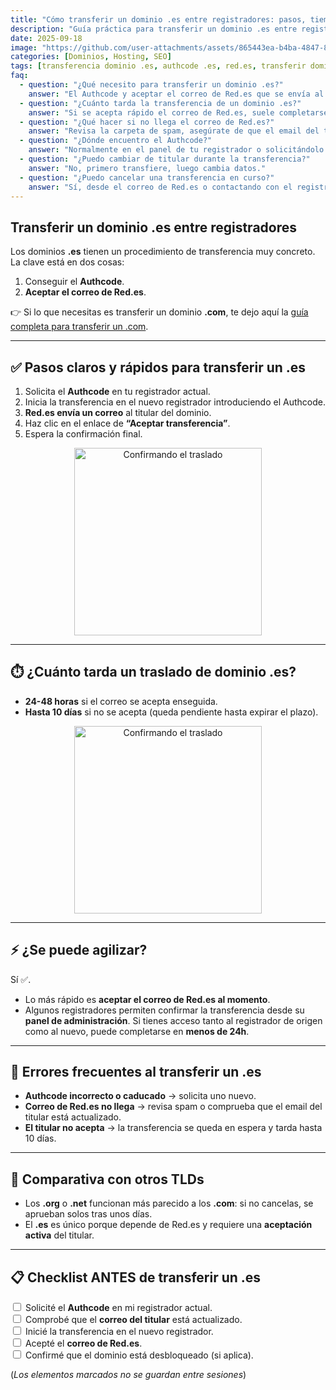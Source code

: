 ```yaml
---
title: "Cómo transferir un dominio .es entre registradores: pasos, tiempos y consejos"
description: "Guía práctica para transferir un dominio .es entre registradores: pasos con Authcode, correo de Red.es, tiempos, errores frecuentes, consejos para agilizar y checklist final."
date: 2025-09-18
image: "https://github.com/user-attachments/assets/865443ea-b4ba-4847-8f33-9ecd6e6ee2a5"
categories: [Dominios, Hosting, SEO]
tags: [transferencia dominio .es, authcode .es, red.es, transferir dominio, registrar, SEO]
faq:
  - question: "¿Qué necesito para transferir un dominio .es?"
    answer: "El Authcode y aceptar el correo de Red.es que se envía al titular del dominio."
  - question: "¿Cuánto tarda la transferencia de un dominio .es?"
    answer: "Si se acepta rápido el correo de Red.es, suele completarse en 24-48 horas. Si no se acepta, puede tardar hasta 10 días."
  - question: "¿Qué hacer si no llega el correo de Red.es?"
    answer: "Revisa la carpeta de spam, asegúrate de que el email del titular es correcto en el registrador actual y, si no aparece, contacta con tu registrador para reenviarlo."
  - question: "¿Dónde encuentro el Authcode?"
    answer: "Normalmente en el panel de tu registrador o solicitándolo al soporte."
  - question: "¿Puedo cambiar de titular durante la transferencia?"
    answer: "No, primero transfiere, luego cambia datos."
  - question: "¿Puedo cancelar una transferencia en curso?"
    answer: "Sí, desde el correo de Red.es o contactando con el registrador de destino."
---
```


## Transferir un dominio .es entre registradores

Los dominios **.es** tienen un procedimiento de transferencia muy concreto. La clave está en dos cosas:  
1. Conseguir el **Authcode**.  
2. **Aceptar el correo de Red.es**.  

👉 Si lo que necesitas es transferir un dominio **.com**, te dejo aquí la [guía completa para transferir un .com](https://jorgerosa.dev/posts/como-transferir-dominio-com).  

---

## ✅ Pasos claros y rápidos para transferir un .es

1. Solicita el **Authcode** en tu registrador actual.  
2. Inicia la transferencia en el nuevo registrador introduciendo el Authcode.  
3. **Red.es envía un correo** al titular del dominio.  
4. Haz clic en el enlace de **“Aceptar transferencia”**.  
5. Espera la confirmación final.  

<div style="text-align: center;">
  <img src="https://media.giphy.com/media/85cXrCIHjraRa/giphy.gif" alt="Confirmando el traslado" width="300" />
</div>

---

## ⏱️ ¿Cuánto tarda un traslado de dominio .es?

- **24-48 horas** si el correo se acepta enseguida.  
- **Hasta 10 días** si no se acepta (queda pendiente hasta expirar el plazo).  

<div style="text-align: center;">
  <img src="https://media.giphy.com/media/QBd2kLB5qDmysEXre9/giphy.gif" alt="Confirmando el traslado" width="300" />
</div>

---

## ⚡ ¿Se puede agilizar?

Sí ✅.

* Lo más rápido es **aceptar el correo de Red.es al momento**.
* Algunos registradores permiten confirmar la transferencia desde su **panel de administración**. Si tienes acceso tanto al registrador de origen como al nuevo, puede completarse en **menos de 24h**.

---

## 🚨 Errores frecuentes al transferir un .es

* **Authcode incorrecto o caducado** → solicita uno nuevo.
* **Correo de Red.es no llega** → revisa spam o comprueba que el email del titular está actualizado.
* **El titular no acepta** → la transferencia se queda en espera y tarda hasta 10 días.

---


## 🔄 Comparativa con otros TLDs

* Los **.org** o **.net** funcionan más parecido a los **.com**: si no cancelas, se aprueban solos tras unos días.
* El **.es** es único porque depende de Red.es y requiere una **aceptación activa** del titular.

---

## 📋 Checklist ANTES de transferir un .es

<input type="checkbox"> Solicité el **Authcode** en mi registrador actual.<br/>
<input type="checkbox"> Comprobé que el **correo del titular** está actualizado.<br/>
<input type="checkbox"> Inicié la transferencia en el nuevo registrador.<br/>
<input type="checkbox"> Acepté el **correo de Red.es**.<br/>
<input type="checkbox"> Confirmé que el dominio está desbloqueado (si aplica).<br/>

(*Los elementos marcados no se guardan entre sesiones*)
